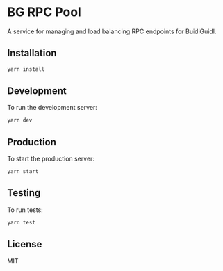 # BG RPC Pool

A service for managing and load balancing RPC endpoints for BuidlGuidl.

## Installation

```bash
yarn install
```

## Development

To run the development server:

```bash
yarn dev
```

## Production

To start the production server:

```bash
yarn start
```

## Testing

To run tests:

```bash
yarn test
```

## License

MIT 